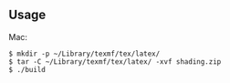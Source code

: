 ## Usage
Mac:
```
$ mkdir -p ~/Library/texmf/tex/latex/
$ tar -C ~/Library/texmf/tex/latex/ -xvf shading.zip
$ ./build
```
